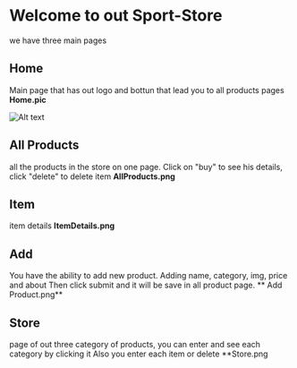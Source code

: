 # Welcome to out Sport-Store
we have three main pages

## Home 
Main page that has out logo and bottun that lead you to all products pages
**Home.pic**

<img src="C:\Users\Aviel\Desktop\SportStore-main\src\README_img\Add Product.png" alt="Alt text" title="Optional title">

## All Products 
all the products in the store on one page.
Click on "buy" to see his details, click "delete" to delete item
**AllProducts.png**

## Item
item details
**ItemDetails.png**

## Add 
You have the ability to add new product.
Adding name, category, img, price and about
Then click submit and it will be save in all product page.
 ** Add Product.png**
 
## Store 
page of out three category of products, you can enter and see each category by clicking it
Also you enter each item or delete 
 **Store.png
 

